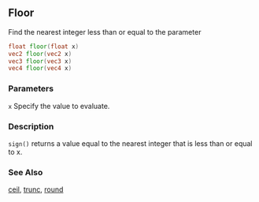 ## Floor
Find the nearest integer less than or equal to the parameter

```glsl
float floor(float x)  
vec2 floor(vec2 x)  
vec3 floor(vec3 x)  
vec4 floor(vec4 x)
```

### Parameters
```x``` Specify the value to evaluate.

### Description
```sign()``` returns a value equal to the nearest integer that is less than or equal to x.

<div class="simpleFunction" data="y = floor(x); "></div>

### See Also
[ceil](index.html#ceil.md), [trunc](index.html#trunc.md), [round](index.html#round.md)